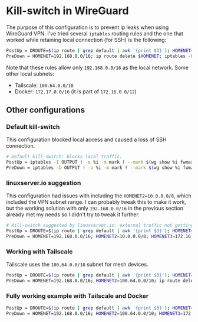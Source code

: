 # Kill-switch in WireGuard

The purpose of this configuration is to prevent ip leaks when using WireGuard VPN. I've tried several `iptables` routing rules and the one that worked while retaining local connection (for SSH) is the following:

```bash
PostUp = DROUTE=$(ip route | grep default | awk '{print $3}'); HOMENET=192.168.0.0/16; ip route add $HOMENET via $DROUTE; iptables -I OUTPUT -d $HOMENET -j ACCEPT; iptables -A OUTPUT ! -o %i -m mark ! --mark $(wg show %i fwmark) -m addrtype ! --dst-type LOCAL -j REJECT
PreDown = HOMENET=192.168.0.0/16; ip route delete $HOMENET; iptables -D OUTPUT ! -o %i -m mark ! --mark $(wg show %i fwmark) -m addrtype ! --dst-type LOCAL -j REJECT; iptables -D OUTPUT -d $HOMENET -j ACCEPT
```

Note that these rules allow only `192.168.0.0/16` as the local network. Some other local subnets:
- Tailscale: `100.64.0.0/10`
- Docker: `172.17.0.0/16` (it is part of `172.16.0.0/12`)

## Other configurations

### Default kill-switch

This configuration blocked local access and caused a loss of SSH connection.
```bash
# Default kill-switch: blocks local traffic.
PostUp = iptables -I OUTPUT ! -o %i -m mark ! --mark $(wg show %i fwmark) -m addrtype ! --dst-type LOCAL -j REJECT
PreDown = iptables -D OUTPUT ! -o %i -m mark ! --mark $(wg show %i fwmark) -m addrtype ! --dst-type LOCAL -j REJECT
```

### linuxserver.io suggestion

This configuration had issues with including the `HOMENET2=10.0.0.0/8`, which included the VPN subnet range. I can probably tweak this to make it work, but the working solution with only `192.168.0.0/16` in the previous section already met my needs so I didn't try to tweak it further.

```bash
# Kill-switch suggested by linuxserver.io: external traffic not getting through.
PostUp = DROUTE=$(ip route | grep default | awk '{print $3}'); HOMENET=192.168.0.0/16; HOMENET2=10.0.0.0/8; HOMENET3=172.16.0.0/12; ip route add $HOMENET3 via $DROUTE; ip route add $HOMENET2 via $DROUTE; ip route add $HOMENET via $DROUTE; iptables -I OUTPUT -d $HOMENET -j ACCEPT; iptables -A OUTPUT -d $HOMENET2 -j ACCEPT; iptables -A OUTPUT -d $HOMENET3 -j ACCEPT;  iptables -A OUTPUT ! -o %i -m mark ! --mark $(wg show %i fwmark) -m addrtype ! --dst-type LOCAL -j REJECT
PreDown = HOMENET=192.168.0.0/16; HOMENET2=10.0.0.0/8; HOMENET3=172.16.0.0/12; ip route delete $HOMENET; ip route delete $HOMENET2; ip route delete $HOMENET3; iptables -D OUTPUT ! -o %i -m mark ! --mark $(wg show %i fwmark) -m addrtype ! --dst-type LOCAL -j REJECT; iptables -D OUTPUT -d $HOMENET -j ACCEPT; iptables -D OUTPUT -d $HOMENET2 -j ACCEPT; iptables -D OUTPUT -d $HOMENET3 -j ACCEPT
```

### Working with Tailscale

Tailscale uses the `100.64.0.0/10` subnet for mesh devices.

```bash
PostUp = DROUTE=$(ip route | grep default | awk '{print $3}'); HOMENET=192.168.0.0/16; HOMENET2=100.64.0.0/10; ip route add $HOMENET2 via $DROUTE; ip route add $HOMENET via $DROUTE; iptables -I OUTPUT -d $HOMENET -j ACCEPT; iptables -A OUTPUT -d $HOMENET2 -j ACCEPT; iptables -A OUTPUT ! -o %i -m mark ! --mark $(wg show %i fwmark) -m addrtype ! --dst-type LOCAL -j REJECT
PreDown = HOMENET=192.168.0.0/16; HOMENET2=100.64.0.0/10; ip route delete $HOMENET; ip route delete $HOMENET2; iptables -D OUTPUT ! -o %i -m mark ! --mark $(wg show %i fwmark) -m addrtype ! --dst-type LOCAL -j REJECT; iptables -D OUTPUT -d $HOMENET -j ACCEPT; iptables -D OUTPUT -d $HOMENET2 -j ACCEPT
```

### Fully working example with Tailscale and Docker
```bash
PostUp = DROUTE=$(ip route | grep default | awk '{print $3}'); HOMENET=192.168.0.0/16; HOMENET2=100.64.0.0/10; HOMENET3=172.16.0.0/12; ip route add $HOMENET via $DROUTE; ip route add $HOMENET2 via $DROUTE; ip route add $HOMENET3 via $DROUTE; iptables -A OUTPUT -d $HOMENET -j ACCEPT; iptables -A OUTPUT -d $HOMENET2 -j ACCEPT; iptables -I OUTPUT -d $HOMENET3 -j ACCEPT; iptables -A OUTPUT ! -o %i -m mark ! --mark $(wg show %i fwmark) -m addrtype ! --dst-type LOCAL -j REJECT
PreDown = HOMENET=192.168.0.0/16; HOMENET2=100.64.0.0/10; HOMENET3=172.16.0.0/12; ip route delete $HOMENET; ip route delete $HOMENET2; ip route delete $HOMENET3; iptables -D OUTPUT ! -o %i -m mark ! --mark $(wg show %i fwmark) -m addrtype ! --dst-type LOCAL -j REJECT; iptables -D OUTPUT -d $HOMENET -j ACCEPT; iptables -D OUTPUT -d $HOMENET2 -j ACCEPT; iptables -D OUTPUT -d $HOMENET3 -j ACCEPT
```
